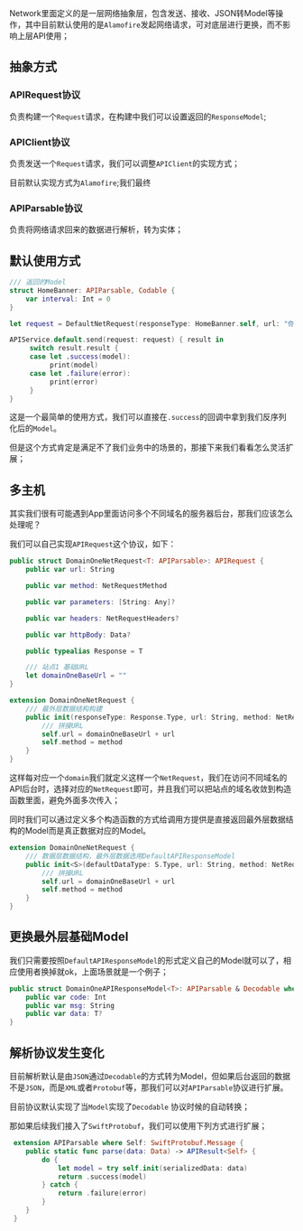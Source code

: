 Network里面定义的是一层网络抽象层，包含发送、接收、JSON转Model等操作，其中目前默认使用的是`Alamofire`发起网络请求，可对底层进行更换，而不影响上层API使用；

## 抽象方式

### APIRequest协议

负责构建一个`Request`请求，在构建中我们可以设置返回的`ResponseModel`;

### APIClient协议

负责发送一个`Request`请求，我们可以调整`APIClient`的实现方式；

目前默认实现方式为`Alamofire`;我们最终

### APIParsable协议

负责将网络请求回来的数据进行解析，转为实体；

## 默认使用方式

```swift
/// 返回的Model
struct HomeBanner: APIParsable, Codable {
    var interval: Int = 0
}

let request = DefaultNetRequest(responseType: HomeBanner.self, url: "你的API地止")

APIService.default.send(request: request) { result in
     switch result.result {
     case let .success(model):
          print(model)
     case let .failure(error):
          print(error)
     }
}
```

这是一个最简单的使用方式，我们可以直接在`.success`的回调中拿到我们反序列化后的`Model`。

但是这个方式肯定是满足不了我们业务中的场景的，那接下来我们看看怎么灵活扩展；



## 多主机

其实我们很有可能遇到App里面访问多个不同域名的服务器后台，那我们应该怎么处理呢？

我们可以自己实现`APIRequest`这个协议，如下：

```swift
public struct DomainOneNetRequest<T: APIParsable>: APIRequest {
    public var url: String

    public var method: NetRequestMethod

    public var parameters: [String: Any]?

    public var headers: NetRequestHeaders?

    public var httpBody: Data?

    public typealias Response = T

    /// 站点1 基础URL
    let domainOneBaseUrl = ""
}

extension DomainOneNetRequest {
    /// 最外层数据结构构建
    public init(responseType: Response.Type, url: String, method: NetRequestMethod = .get) {
        /// 拼接URL
        self.url = domainOneBaseUrl + url
        self.method = method
    }
}
```

这样每对应一个`domain`我们就定义这样一个`NetRequest`，我们在访问不同域名的API后台时，选择对应的`NetRequest`即可，并且我们可以把站点的域名收敛到构造函数里面，避免外面多次传入；

同时我们可以通过定义多个构造函数的方式给调用方提供是直接返回最外层数据结构的Model而是真正数据对应的Model。

```swift
extension DomainOneNetRequest {
    /// 数据层数据结构，最外层数据选用DefaultAPIResponseModel
    public init<S>(defaultDataType: S.Type, url: String, method: NetRequestMethod = .get) where DefaultAPIResponseModel<S> == T {
      	/// 拼接URL
        self.url = domainOneBaseUrl + url
        self.method = method
    }
}
```



## 更换最外层基础Model



我们只需要按照`DefaultAPIResponseModel`的形式定义自己的Model就可以了，相应使用者换掉就ok，上面场景就是一个例子；

```swift
public struct DomainOneAPIResponseModel<T>: APIParsable & Decodable where T: APIParsable & Decodable {
    public var code: Int
    public var msg: String
    public var data: T?    
}
```

## 解析协议发生变化

目前解析默认是由`JSON`通过`Decodable`的方式转为Model，但如果后台返回的数据不是`JSON`，而是`XML`或者`Protobuf`等，那我们可以对`APIParsable`协议进行扩展。

目前协议默认实现了当`Model`实现了`Decodable` 协议时候的自动转换；

那如果后续我们接入了`SwiftProtobuf`，我们可以使用下列方式进行扩展；

```swift
 extension APIParsable where Self: SwiftProtobuf.Message {
    public static func parse(data: Data) -> APIResult<Self> {
        do {
            let model = try self.init(serializedData: data)
            return .success(model)
        } catch {
            return .failure(error)
        }
    }
 }
```

